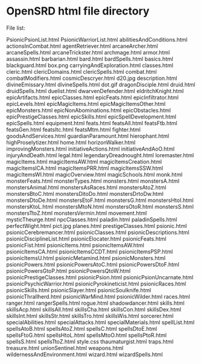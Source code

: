 # OpenSRD html file directory

File list:

PsionicPsionList.html
PsionicWarriorList.html
abilitiesAndConditions.html
actionsInCombat.html
agentRetriever.html
arcaneArcher.html
arcaneSpells.html
arcaneTrickster.html
archmage.html
armor.html
assassin.html
barbarian.html
bard.html
bardSpells.html
basics.html
blackguard.html
box.png
carryingAndExploration.html
classes.html
cleric.html
clericDomains.html
clericSpells.html
combat.html
combatModifiers.html
cosmicDescryer.html
d20.jpg
description.html
divineEmissary.html
divineSpells.html
dot.gif
dragonDisciple.html
druid.html
druidSpells.html
duelist.html
dwarvenDefender.html
eldritchKnight.html
epicArtifacts.html
epicClasses.html
epicFeats.html
epicInfiltrator.html
epicLevels.html
epicMagicItems.html
epicMagicItemsOther.html
epicMonsters.html
epicNonAbominations.html
epicObstacles.html
epicPrestigeClasses.html
epicSkills.html
epicSpellDevelopment.html
epicSpells.html
equipment.html
feats.html
featsAll.html
featsFtb.html
featsGen.html
featsItc.html
featsMtm.html
fighter.html
goodsAndServices.html
guardianParamount.html
hierophant.html
highProselytizer.html
home.html
horizonWalker.html
improvingMonsters.html
initiativeActions.html
initiativeAndAoO.html
injuryAndDeath.html
legal.html
legendaryDreadnought.html
loremaster.html
magicItems.html
magicItemsAW.html
magicItemsCreation.html
magicItemsICA.html
magicItemsPRR.html
magicItemsSSW.html
magicItemsWI.html
magicOverview.html
magicSchools.html
monk.html
monsterFeats.html
monsterTypes.html
monsters.html
monstersA.html
monstersAnimal.html
monstersAsRaces.html
monstersAtoZ.html
monstersBtoC.html
monstersDitoDo.html
monstersDrtoDw.html
monstersDtoDe.html
monstersEtoF.html
monstersG.html
monstersHtoI.html
monstersKtoL.html
monstersMtoN.html
monstersOtoR.html
monstersS.html
monstersTtoZ.html
monstersVermin.html
movement.html
mysticTheurge.html
npcClasses.html
paladin.html
paladinSpells.html
perfectWight.html
pict.jpg
planes.html
prestigeClasses.html
psionic.html
psionicCerebremancer.html
psionicClasses.html
psionicDescriptions.html
psionicDisciplineList.html
psionicElocater.html
psionicFeats.html
psionicFist.html
psionicItems.html
psionicItemsAW.html
psionicItemsCA.html
psionicItemsCCDT.html
psionicItemsPSP.html
psionicItemsU.html
psionicMetamind.html
psionicMonsters.html
psionicPowers.html
psionicPowersAtoC.html
psionicPowersDtoF.html
psionicPowersGtoP.html
psionicPowersQtoW.html
psionicPrestigeClasses.html
psionicPsion.html
psionicPsionUncarnate.html
psionicPsychicWarrior.html
psionicPyrokineticist.html
psionicRaces.html
psionicSkills.html
psionicSlayer.html
psionicSoulknife.html
psionicThrallherd.html
psionicWarMind.html
psionicWilder.html
races.html
ranger.html
rangerSpells.html
rogue.html
shadowdancer.html
skills.html
skillsAcp.html
skillsAll.html
skillsCha.html
skillsCon.html
skillsDex.html
skillsInt.html
skillsStr.html
skillsTro.html
skillsWis.html
sorcerer.html
specialAbilities.html
specialAttacks.html
specialMaterials.html
spellList.html
spellsAtoB.html
spellsAtoZ.html
spellsC.html
spellsDtoE.html
spellsFtoG.html
spellsHtoL.html
spellsMtoO.html
spellsPtoR.html
spellsS.html
spellsTtoZ.html
style.css
thaumaturgist.html
traps.html
treasure.html
unionSentinel.html
weapons.html
wildernessAndEnvironment.html
wizard.html
wizardSpells.html
